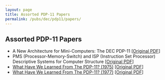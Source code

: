 ```yaml
---
layout: page
title: Assorted PDP-11 Papers
permalink: /pubs/dec/pdp11/papers/
---
```


Assorted PDP-11 Papers
---

- A New Architecture for Mini-Computers: The DEC PDP-11 [[Original PDF](http://research.microsoft.com/en-us/um/people/gbell/CGB%20Files/New%20Architecture%20PDP11%20SJCC%201970%20c.pdf)]
- PMS (Processor-Memory-Switch) and ISP (Instruction Set Processor) Descriptive Systems for Computer Structure [[Original PDF](http://research.microsoft.com/en-us/um/people/gbell/CGB%20Files/PMS%20and%20ISP%20Descriptive%20Systems%201970%20c.pdf)]
- [What Have We Learned From The PDP-11? (1975)](1975_what_have_we_learned/) [[Original PDF](http://research.microsoft.com/en-us/um/people/gbell/Digital/Bell_Strecker_What_we%20_learned_fm_PDP-11c%207511.pdf)]
- [What Have We Learned From The PDP-11? (1977)](1977_what_have_we_learned/) [[Original PDF](http://research.microsoft.com/en-us/um/people/gbell/CGB%20Files/What%20Have%20We%20Learned%20From%20the%20PDP-11%201977%20c.pdf)]
